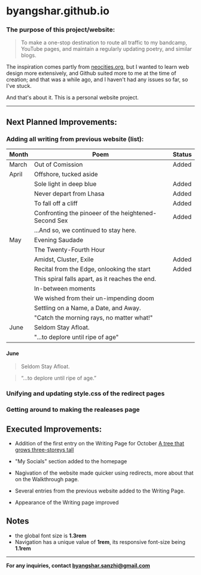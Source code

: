 # byangshar.github.io

### The purpose of this project/website:
> To make a one-stop destination to route all traffic to my bandcamp, YouTube pages, and maintain a regularly updating poetry, and similar blogs.

The inspiration comes partly from [neocities.org](https://neocities.org/browse), 
but I wanted to learn web design more extensively, and Github suited more
to me at the time of creation; and that was a while ago, and I haven't had
any issues so far, so I've stuck.

And that's about it. This is a personal website project.

------------

## Next Planned Improvements:

### Adding all writing from previous website (list):


|Month		| Poem						| Status|
|-----------|--------------------------|-------|
|March		| Out of Comission			| Added |
|April		| Offshore, tucked aside	| 		|
|			| Sole light in deep blue	| Added	|
|			| Never depart from Lhasa	| Added	|
|			| To fall off a cliff		| Added	|
|			| Confronting the pinoeer of the heightened-Second Sex| Added|
|			|...And so, we continued to stay here.					|		|
|May		| Evening Saudade			|		|
|			| The Twenty-Fourth Hour	|		|
|			| Amidst, Cluster, Exile	| Added	|
|			| Recital from the Edge, onlooking the start			| Added|
|			| This spiral falls apart, as it reaches the end.		|		|
|			| In-between moments		|		|
|			| We wished from their un-impending doom				|		|
|			| Settling on a Name, a Date, and Away.				|		|
|			| "Catch the morning rays, no matter what!"			|		|
|June		| Seldom Stay Afloat.		|		|
|			| "...to deplore until ripe of age"					|		|


#### June
> Seldom Stay Afloat. 

> “…to deplore until ripe of age.” 

### Unifying and updating style.css of the redirect pages
### Getting around to making the realeases page

## Executed Improvements:
* Addition of the first entry on the Writing Page for October [A tree that grows three-storeys tall](https://byangshar.github.io/writing/2025/October/4.html)
* "My Socials" section added to the homepage

* Nagivation of the website made quicker using redirects, more about that on the Walkthrough page.
* Several entries from the previous website added to the Writing Page.
* Appearance of the Writing page improved

## Notes
* the global font size is **1.3rem**
* Navigation has a unique value of **1rem**, its responsive font-size being **1.1rem**

------------
**For any inquiries, contact [byangshar.sanzhi@gmail.com](mailto:byangshar.sanzhi@gmail.com)**
